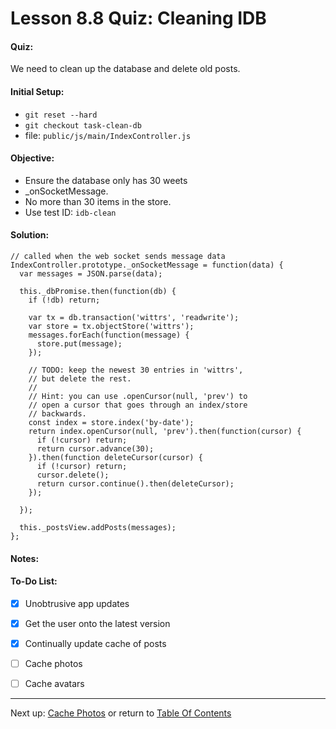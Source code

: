 # Lesson 8.8 Quiz: Cleaning IDB

#### Quiz:
We need to clean up the database and delete old posts.

#### Initial Setup:
- `git reset --hard`
- `git checkout task-clean-db`
- file: `public/js/main/IndexController.js`

#### Objective:
- Ensure the database only has 30 weets
- _onSocketMessage.
- No more than 30 items in the store.
- Use test ID: `idb-clean`

#### Solution:
```
// called when the web socket sends message data
IndexController.prototype._onSocketMessage = function(data) {
  var messages = JSON.parse(data);

  this._dbPromise.then(function(db) {
    if (!db) return;

    var tx = db.transaction('wittrs', 'readwrite');
    var store = tx.objectStore('wittrs');
    messages.forEach(function(message) {
      store.put(message);
    });

    // TODO: keep the newest 30 entries in 'wittrs',
    // but delete the rest.
    //
    // Hint: you can use .openCursor(null, 'prev') to
    // open a cursor that goes through an index/store
    // backwards.
    const index = store.index('by-date');
    return index.openCursor(null, 'prev').then(function(cursor) {
      if (!cursor) return;
      return cursor.advance(30);
    }).then(function deleteCursor(cursor) {
      if (!cursor) return;
      cursor.delete();
      return cursor.continue().then(deleteCursor);
    });

  });

  this._postsView.addPosts(messages);
};
```

#### Notes:


#### To-Do List:
- [X] Unobtrusive app updates
- [X] Get the user onto the latest version
- [X] Continually update cache of posts
- [ ] Cache photos
- [ ] Cache avatars


- - -
Next up: [Cache Photos](ND024_Part3_Lesson08_09.md) or return to [Table Of Contents](./ND024_TableOfContents.md)
